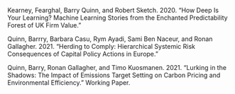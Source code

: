 Kearney, Fearghal, Barry Quinn, and Robert Sketch. 2020. “How Deep Is Your Learning? Machine Learning Stories from the Enchanted Predictability Forest of UK Firm Value.”

Quinn, Barrry, Barbara Casu, Rym Ayadi, Sami Ben Naceur, and Ronan Gallagher. 2021. “Herding to Comply: Hierarchical Systemic Risk Consequences of Capital Policy Actions in Europe.”

Quinn, Barry, Ronan Gallagher, and Timo Kuosmanen. 2021. “Lurking in the Shadows: The Impact of Emissions Target Setting on Carbon Pricing and Environmental Efficiency.” Working Paper.
